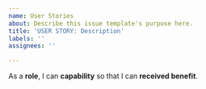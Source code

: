 ```yaml
---
name: User Stories
about: Describe this issue template's purpose here.
title: 'USER STORY: Description'
labels: ''
assignees: ''

---
```


As a **role**, I can **capability** so that I can **received benefit**.
